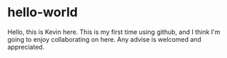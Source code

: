 # hello-world

Hello, this is Kevin here. 
This is my first time using github, and I think I'm going to enjoy collaborating on here. 
Any advise is welcomed and appreciated.

